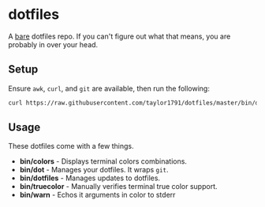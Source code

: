 dotfiles
========
A [bare](https://www.atlassian.com/git/tutorials/dotfiles) dotfiles repo. If you
can't figure out what that means, you are probably in over your head.

Setup
-----
Ensure `awk`, `curl`, and  `git` are available, then run the following:

```bash
curl https://raw.githubusercontent.com/taylor1791/dotfiles/master/bin/dot | bash`
```

Usage
-----
These dotfiles come with a few things.

 * **bin/colors** - Displays terminal colors combinations.
 * **bin/dot** - Manages your dotfiles. It wraps `git`.
 * **bin/dotfiles** - Manages updates to dotfiles.
 * **bin/truecolor** - Manually verifies terminal true color support.
 * **bin/warn** - Echos it arguments in color to stderr
